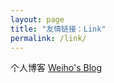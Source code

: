 ```yaml
---
layout: page
title: "友情链接：Link"
permalink: /link/
---
```

个人博客
[Weiho's Blog](https://www.weiho.xyz)
